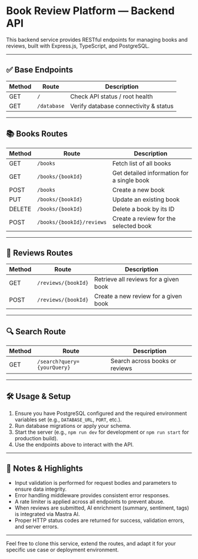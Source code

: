 # Book Review Platform — Backend API

This backend service provides RESTful endpoints for managing books and reviews, built with Express.js, TypeScript, and PostgreSQL.

---

## ✅ Base Endpoints

| Method | Route       | Description                           |
|--------|-------------|---------------------------------------|
| GET    | `/`         | Check API status / root health        |
| GET    | `/database` | Verify database connectivity & status |

---

## 📚 Books Routes

| Method | Route                          | Description                                |
|--------|--------------------------------|--------------------------------------------|
| GET    | `/books`                       | Fetch list of all books                    |
| GET    | `/books/{bookId}`              | Get detailed information for a single book |
| POST   | `/books`                       | Create a new book                          |
| PUT    | `/books/{bookId}`              | Update an existing book                    |
| DELETE | `/books/{bookId}`              | Delete a book by its ID                    |
| POST   | `/books/{bookId}/reviews`      | Create a review for the selected book      |

---

## 📝 Reviews Routes

| Method | Route                        | Description                             |
|--------|------------------------------|-----------------------------------------|
| GET    | `/reviews/{bookId}`          | Retrieve all reviews for a given book   |
| POST   | `/reviews/{bookId}`          | Create a new review for a given book    |

---

## 🔍 Search Route

| Method | Route                      | Description                          |
|--------|----------------------------|--------------------------------------|
| GET    | `/search?query={yourQuery}`| Search across books or reviews       |

---

## 🛠 Usage & Setup

1. Ensure you have PostgreSQL configured and the required environment variables set (e.g., `DATABASE_URL`, `PORT`, etc.).  
2. Run database migrations or apply your schema.  
3. Start the server (e.g., `npm run dev` for development or `npm run start` for production build).  
4. Use the endpoints above to interact with the API.

---

## 🚀 Notes & Highlights

- Input validation is performed for request bodies and parameters to ensure data integrity.  
- Error handling middleware provides consistent error responses.  
- A rate limiter is applied across all endpoints to prevent abuse.  
- When reviews are submitted, AI enrichment (summary, sentiment, tags) is integrated via Mastra AI.  
- Proper HTTP status codes are returned for success, validation errors, and server errors.

---

Feel free to clone this service, extend the routes, and adapt it for your specific use case or deployment environment.
